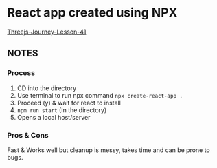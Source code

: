 # React app created using NPX
[Threejs-Journey-Lesson-41](https://threejs-journey.com/lessons/first-react-application#)

## NOTES

### Process
1. CD into the directory
2. Use terminal to run npx command 
`npx create-react-app .`
3. Proceed (y) & wait for react to install
4. `npm run start` (In the directory)
5. Opens a local host/server 


### Pros & Cons
Fast & Works well but cleanup is messy, takes time and can be prone to bugs.
 
